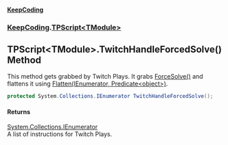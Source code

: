 #### [KeepCoding](index.md 'index')
### [KeepCoding](KeepCoding.md 'KeepCoding').[TPScript&lt;TModule&gt;](TPScript_TModule_.md 'KeepCoding.TPScript&lt;TModule&gt;')
## TPScript&lt;TModule&gt;.TwitchHandleForcedSolve() Method
This method gets grabbed by Twitch Plays. It grabs [ForceSolve()](TPScript_TModule__ForceSolve().md 'KeepCoding.TPScript&lt;TModule&gt;.ForceSolve()') and flattens it using [Flatten(IEnumerator, Predicate&lt;object&gt;)](Helper_Flatten_x3SbdQeqycxoSVPne3mx7w.md 'KeepCoding.Helper.Flatten(System.Collections.IEnumerator, System.Predicate&lt;object&gt;)').  
```csharp
protected System.Collections.IEnumerator TwitchHandleForcedSolve();
```
#### Returns
[System.Collections.IEnumerator](https://docs.microsoft.com/en-us/dotnet/api/System.Collections.IEnumerator 'System.Collections.IEnumerator')  
A list of instructions for Twitch Plays.
